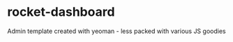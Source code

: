 rocket-dashboard
================

Admin template created with yeoman - less packed with various JS goodies
